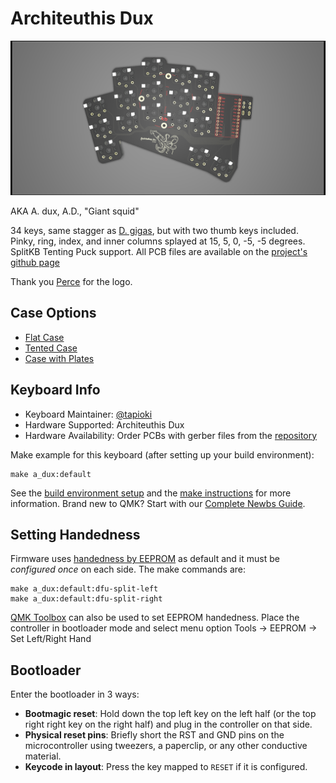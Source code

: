 # Architeuthis Dux

![Architeuthis Dux](https://raw.githubusercontent.com/tapioki/cephalopoda/main/Images/architeuthis_dux.png)

AKA A. dux, A.D., "Giant squid"

34 keys, same stagger as [D. gigas](https://github.com/tapioki/cephalopoda/tree/main/Dosidicus%20gigas), but with two thumb keys included. Pinky, ring, index, and inner columns splayed at 15, 5, 0, -5, -5 degrees.  SplitKB Tenting Puck support.  All PCB files are available on the [project's github page](https://github.com/tapioki/cephalopoda/tree/main/Architeuthis%20dux)

Thank you [Perce](https://madebyperce.com/) for the logo.

## Case Options

* [Flat Case](https://github.com/madebyperce/aduxcase)
* [Tented Case](https://github.com/jdart/adux-tent)
* [Case with Plates](https://github.com/sadekbaroudi/cephalopoda/tree/main/Architeuthis%20dux/case)

## Keyboard Info

* Keyboard Maintainer: [@tapioki](https://github.com/tapioki)
* Hardware Supported: Architeuthis Dux
* Hardware Availability: Order PCBs with gerber files from the [repository](https://github.com/tapioki/cephalopoda/tree/main/Architeuthis%20dux)

Make example for this keyboard (after setting up your build environment):

    make a_dux:default

See the [build environment setup](https://docs.qmk.fm/#/getting_started_build_tools) and the [make instructions](https://docs.qmk.fm/#/getting_started_make_guide) for more information. Brand new to QMK? Start with our [Complete Newbs Guide](https://docs.qmk.fm/#/newbs).

## Setting Handedness

Firmware uses [handedness by EEPROM](https://docs.qmk.fm/#/feature_split_keyboard?id=handedness-by-eeprom) as default and it must be *configured once* on each side. The make commands are:

    make a_dux:default:dfu-split-left
    make a_dux:default:dfu-split-right

[QMK Toolbox](http://qmk.fm/toolbox) can also be used to set EEPROM handedness. Place the controller in bootloader mode and select menu option Tools -> EEPROM -> Set Left/Right Hand

## Bootloader

Enter the bootloader in 3 ways:

* **Bootmagic reset**: Hold down the top left key on the left half (or the top right right key on the right half) and plug in the controller on that side.
* **Physical reset pins**: Briefly short the RST and GND pins on the microcontroller using tweezers, a paperclip, or any other conductive material.
* **Keycode in layout**: Press the key mapped to `RESET` if it is configured.

